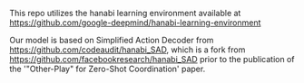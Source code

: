 This repo utilizes the hanabi learning environment available at https://github.com/google-deepmind/hanabi-learning-environment

Our model is based on Simplified Action Decoder from https://github.com/codeaudit/hanabi_SAD, which is a fork from https://github.com/facebookresearch/hanabi_SAD prior to the publication of the '"Other-Play" for Zero-Shot Coordination' paper.

